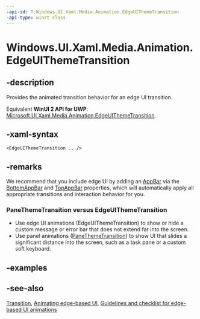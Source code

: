 ```yaml
---
-api-id: T:Windows.UI.Xaml.Media.Animation.EdgeUIThemeTransition
-api-type: winrt class
---
```


<!-- Class syntax.
public class EdgeUIThemeTransition : Windows.UI.Xaml.Media.Animation.Transition, Windows.UI.Xaml.Media.Animation.IEdgeUIThemeTransition
-->

# Windows.UI.Xaml.Media.Animation.EdgeUIThemeTransition

## -description
Provides the animated transition behavior for an edge UI transition. 
<!--such as app bar appear disappear?-->

Equivalent **WinUI 2 API for UWP**: [Microsoft.UI.Xaml.Media.Animation.EdgeUIThemeTransition](/windows/winui/api/microsoft.ui.xaml.media.animation.edgeuithemetransition).

## -xaml-syntax
```xaml
<EdgeUIThemeTransition .../>
```


## -remarks
We recommend that you include edge UI by adding an [AppBar](../windows.ui.xaml.controls/appbar.md) via the [BottomAppBar](../windows.ui.xaml.controls/page_bottomappbar.md) and [TopAppBar](../windows.ui.xaml.controls/page_topappbar.md) properties, which will automatically apply all appropriate transitions and interaction behavior for you.

### **PaneThemeTransition** versus **EdgeUIThemeTransition**

+ Use edge UI animations (EdgeUIThemeTransition) to show or hide a custom message or error bar that does not extend far into the screen.
+ Use panel animations ([PaneThemeTransition](panethemetransition.md)) to show UI that slides a significant distance into the screen, such as a task pane or a custom soft keyboard.


## -examples

## -see-also
[Transition](transition.md), [Animating edge-based UI](/previous-versions/windows/apps/jj649428(v=win.10)), [Guidelines and checklist for edge-based UI animations](/windows/uwp/style/motion-edgebased)
